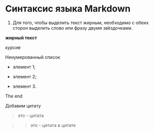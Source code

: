 # Синтаксис языка Markdown

1. Для того, чтобы выделить текст жирным, необходимо с обеих сторон выделить слово или фразу двумя звёздочками. 

**жирный текст**

*курсив*

Ненумерованный список

* элемент 1;

* элемент 2;

* элемент 3.

The end

Добавим цитату

> это - цитата

>> это - цитата в цитате

